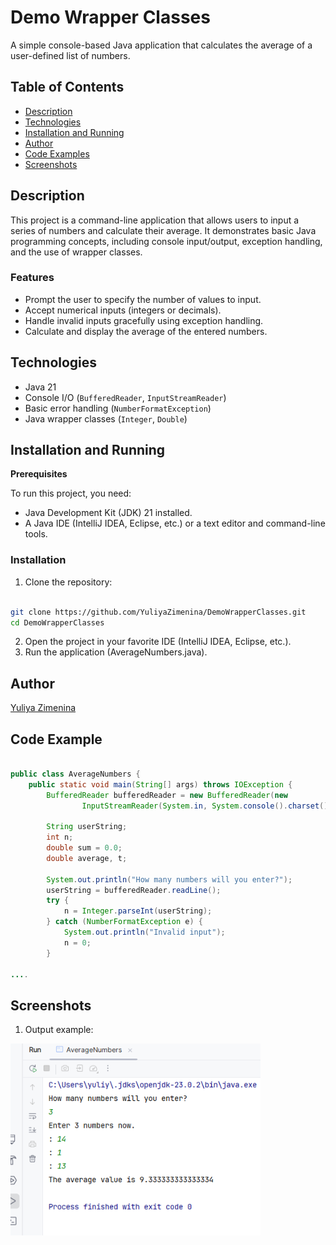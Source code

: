 # Demo Wrapper Classes

A simple console-based Java application that calculates the average of a user-defined list of numbers.

## Table of Contents
- [Description](#description)
- [Technologies](#technologies)
- [Installation and Running](#installation-and-running)
- [Author](#author)
- [Code Examples](#code-examples)
- [Screenshots](#screenshots)

## Description
This project is a command-line application that allows users to input a series of numbers and calculate their average.
It demonstrates basic Java programming concepts, including console input/output, exception handling, and the use of wrapper classes.

### Features
- Prompt the user to specify the number of values to input.
- Accept numerical inputs (integers or decimals).
- Handle invalid inputs gracefully using exception handling.
- Calculate and display the average of the entered numbers.

## Technologies
- Java 21
- Console I/O (`BufferedReader`, `InputStreamReader`)
- Basic error handling (`NumberFormatException`)
- Java wrapper classes (`Integer`, `Double`)

## Installation and Running

**Prerequisites**

To run this project, you need:

- Java Development Kit (JDK) 21 installed.
- A Java IDE (IntelliJ IDEA, Eclipse, etc.) or a text editor and command-line tools.

### Installation

1. Clone the repository:
   
```bash

git clone https://github.com/YuliyaZimenina/DemoWrapperClasses.git
cd DemoWrapperClasses

```

2. Open the project in your favorite IDE (IntelliJ IDEA, Eclipse, etc.).
3. Run the application (AverageNumbers.java).

## Author

[Yuliya Zimenina](https://github.com/YuliyaZimenina)

## Code Example

```java

public class AverageNumbers {
    public static void main(String[] args) throws IOException {
        BufferedReader bufferedReader = new BufferedReader(new
                InputStreamReader(System.in, System.console().charset()));

        String userString;
        int n;
        double sum = 0.0;
        double average, t;

        System.out.println("How many numbers will you enter?");
        userString = bufferedReader.readLine();
        try {
            n = Integer.parseInt(userString);
        } catch (NumberFormatException e) {
            System.out.println("Invalid input");
            n = 0;
        }

....

```

## Screenshots

1. Output example:

<img src="screenshots/Output Example.png" alt="Output" width="400">







